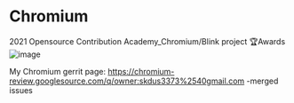 # Chromium
2021 Opensource Contribution Academy_Chromium/Blink project
🏆Awards
![image](https://user-images.githubusercontent.com/77714668/200807819-9a473556-4730-4509-87dc-70fa257a3e0f.png)

My Chromium gerrit page: https://chromium-review.googlesource.com/q/owner:skdus3373%2540gmail.com
-merged issues

